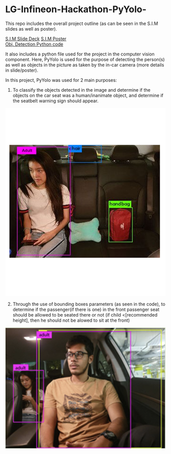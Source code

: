 # LG-Infineon-Hackathon-PyYolo-

This repo includes the overall project outline (as can be seen in the S.I.M slides as well as poster).

[S.I.M Slide Deck](https://github.com/HeizerSpider/LG-Infineon-Hackathon-PyYolo-/blob/master/Safety%20In%20Motion%20(S.I.M).pdf)  
[S.I.M Poster](https://github.com/HeizerSpider/LG-Infineon-Hackathon-PyYolo-/blob/master/s.i.m%20poster.pdf)  
[Obj. Detection Python code](https://github.com/HeizerSpider/LG-Infineon-Hackathon-PyYolo-/blob/master/Object%20Detect%20by%20Bounding%20Box%20size.py)

It also includes a python file used for the project in the computer vision component. 
Here, PyYolo is used for the purpose of detecting the person(s) as well as objects in the picture as taken by the in-car camera (more details in slide/poster).

In this project, PyYolo was used for 2 main purposes:
1) To classify the objects detected in the image and determine if the objects on the car seat was a human/inanimate object, and determine if the seatbelt warning sign should appear.

![Rear Seat](Rear_seat.png)

2) Through the use of bounding boxes parameters (as seen in the code), to determine if the passenger(if there is one) in the front passenger seat should be allowed to be seated there or not (if child <[recommended height], then he should not be alowed to sit at the front)

![Front Seat](Front_seat.png)

